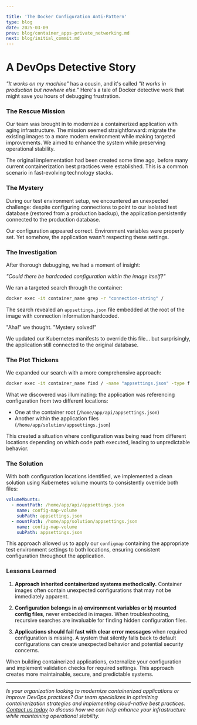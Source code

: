 ```yaml
---

title: 'The Docker Configuration Anti-Pattern'
type: blog
date: 2025-03-09
prev: blog/container_apps-private_networking.md
next: blog/initial_commit.md
---
```


# A DevOps Detective Story

*"It works on my machine"* has a cousin, and it's called *"It works in production but nowhere else."* Here's a tale of Docker detective work that might save you hours of debugging frustration.

### The Rescue Mission

Our team was brought in to modernize a containerized application with aging infrastructure. The mission seemed straightforward: migrate the existing images to a more modern environment while making targeted improvements. We aimed to enhance the system while preserving operational stability.

The original implementation had been created some time ago, before many current containerization best practices were established. This is a common scenario in fast-evolving technology stacks.

### The Mystery

During our test environment setup, we encountered an unexpected challenge: despite configuring connections to point to our isolated test database (restored from a production backup), the application persistently connected to the production database.

Our configuration appeared correct. Environment variables were properly set. Yet somehow, the application wasn't respecting these settings.

### The Investigation

After thorough debugging, we had a moment of insight:

*"Could there be hardcoded configuration within the image itself?"*

We ran a targeted search through the container:

```bash
docker exec -it container_name grep -r "connection-string" /
```

The search revealed an `appsettings.json` file embedded at the root of the image with connection information hardcoded.

"Aha!" we thought. "Mystery solved!"

We updated our Kubernetes manifests to override this file... but surprisingly, the application still connected to the original database.

### The Plot Thickens

We expanded our search with a more comprehensive approach:

```bash
docker exec -it container_name find / -name "appsettings.json" -type f
```

What we discovered was illuminating: the application was referencing configuration from two different locations:
- One at the container root (`/home/app/api/appsettings.json`)
- Another within the application files (`/home/app/solution/appsettings.json`)

This created a situation where configuration was being read from different locations depending on which code path executed, leading to unpredictable behavior.

### The Solution

With both configuration locations identified, we implemented a clean solution using Kubernetes volume mounts to consistently override both files:

```yaml
volumeMounts:
  - mountPath: /home/app/api/appsettings.json
    name: config-map-volume
    subPath: appsettings.json
  - mountPath: /home/app/solution/appsettings.json
    name: config-map-volume
    subPath: appsettings.json
```

This approach allowed us to apply our `configmap` containing the appropriate test environment settings to both locations, ensuring consistent configuration throughout the application.

### Lessons Learned

1. **Approach inherited containerized systems methodically.** Container images often contain unexpected configurations that may not be immediately apparent.

2. **Configuration belongs in a) environment variables or b) mounted config files**, never embedded in images. When troubleshooting, recursive searches are invaluable for finding hidden configuration files.

3. **Applications should fail fast with clear error messages** when required configuration is missing. A system that silently falls back to default configurations can create unexpected behavior and potential security concerns.

When building containerized applications, externalize your configuration and implement validation checks for required settings. This approach creates more maintainable, secure, and predictable systems.

---

*Is your organization looking to modernize containerized applications or improve DevOps practices? Our team specializes in optimizing containerization strategies and implementing cloud-native best practices. [Contact us today](https://anton-tech.com/contact/) to discuss how we can help enhance your infrastructure while maintaining operational stability.*